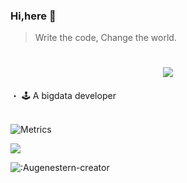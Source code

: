 
### Hi,here 👋

<!--

Here are some ideas to get you started:
- 🔭 I’m currently working on ...
- 🌱 I’m currently learning ...
- 👯 I’m looking to collaborate on ...
- 🤔 I’m looking for help with ...
- 💬 Ask me about ...
- 📫 How to reach me: ...
- 😄 Pronouns: ...
- ⚡ Fun fact: ...
-->


> Write the code, Change the world.

<h1 style="font-family: '黑体', sans-serif; color: #000000;" align="center">
	<a href="https://github.com/YongqiChen0807">
		<img src="https://readme-typing-svg.herokuapp.com/?lines=print(%22Hello%2C%20World!%22);小陈同学祝您今天天开心!&center=true&size=27">
	</a>
</h1>


 ・ 🕹 A bigdata developer
 <br>
  <br>
 
![Metrics](https://metrics.lecoq.io/YongqiChen0807?template=terminal&stargazers=1&base=header%2C%20activity%2C%20community%2C%20repositories%2C%20metadata&base.indepth=false&base.hireable=false&base.skip=false&stargazers=false&stargazers.charts=true&stargazers.charts.type=classic&stargazers.worldmap=false&stargazers.worldmap.sample=0&config.timezone=Asia%2FShanghai)

<div align="left">
	<img  src="https://github-readme-stats.vercel.app/api/top-langs/?username=YongqiChen0807&hide_title=true&hide_border=true&layout=compact&langs_count=6&text_color=000&icon_color=fff&bg_color=0,52fa5a,4dfcff,c64dff&theme=graywhite" />
</div>



![:Augenestern-creator](https://count.getloli.com/get/@:YongqiChen0807)

